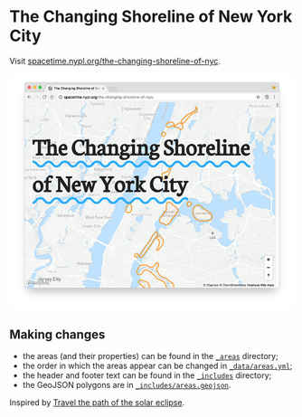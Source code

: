 # The Changing Shoreline of New York City

Visit [spacetime.nypl.org/the-changing-shoreline-of-nyc](http://spacetime.nypl.org/the-changing-shoreline-of-nyc).

[![The Changing Shoreline of New York City](images/screenshot.png)](http://spacetime.nypl.org/the-changing-shoreline-of-nyc)

## Making changes

  - the areas (and their properties) can be found in the [`_areas`](_areas) directory;
  - the order in which the areas appear can be changed in [`_data/areas.yml`](_data/areas.yml);
  - the header and footer text can be found in the [`_includes`](_includes) directory;
  - the GeoJSON polygons are in [`_includes/areas.geojson`](_includes/areas.geojson).

Inspired by [Travel the path of the solar eclipse](https://www.washingtonpost.com/graphics/national/mapping-the-2017-eclipse).
